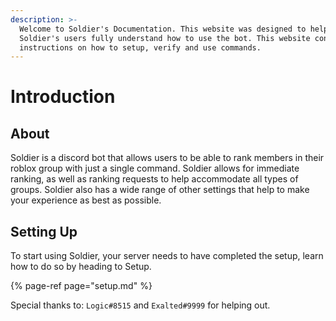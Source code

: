 ```yaml
---
description: >-
  Welcome to Soldier's Documentation. This website was designed to help
  Soldier's users fully understand how to use the bot. This website contains
  instructions on how to setup, verify and use commands.
---
```


# Introduction

## About

Soldier is a discord bot that allows users to be able to rank members in their roblox group with just a single command. Soldier allows for immediate ranking, as well as ranking requests to help accommodate all types of groups. Soldier also has a wide range of other settings that help to make your experience as best as possible.

## Setting Up

To start using Soldier, your server needs to have completed the setup, learn how to do so by heading to Setup.

{% page-ref page="setup.md" %}

Special thanks to: `Logic#8515` and `Exalted#9999` for helping out.

